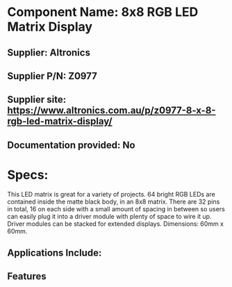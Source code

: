 # Component Name: 8x8 RGB LED Matrix Display
## Supplier: Altronics
## Supplier P/N: Z0977  
## Supplier site: https://www.altronics.com.au/p/z0977-8-x-8-rgb-led-matrix-display/
## Documentation provided: No

# Specs:
This LED matrix is great for a variety of projects. 64 bright RGB LEDs are contained inside the matte black body, in an 8x8 matrix. There are 32 pins in total, 16 on each side with a small amount of spacing in between so users can easily plug it into a driver module with plenty of space to wire it up. Driver modules can be stacked for extended displays. Dimensions: 60mm x 60mm.

## Applications Include:


## Features
